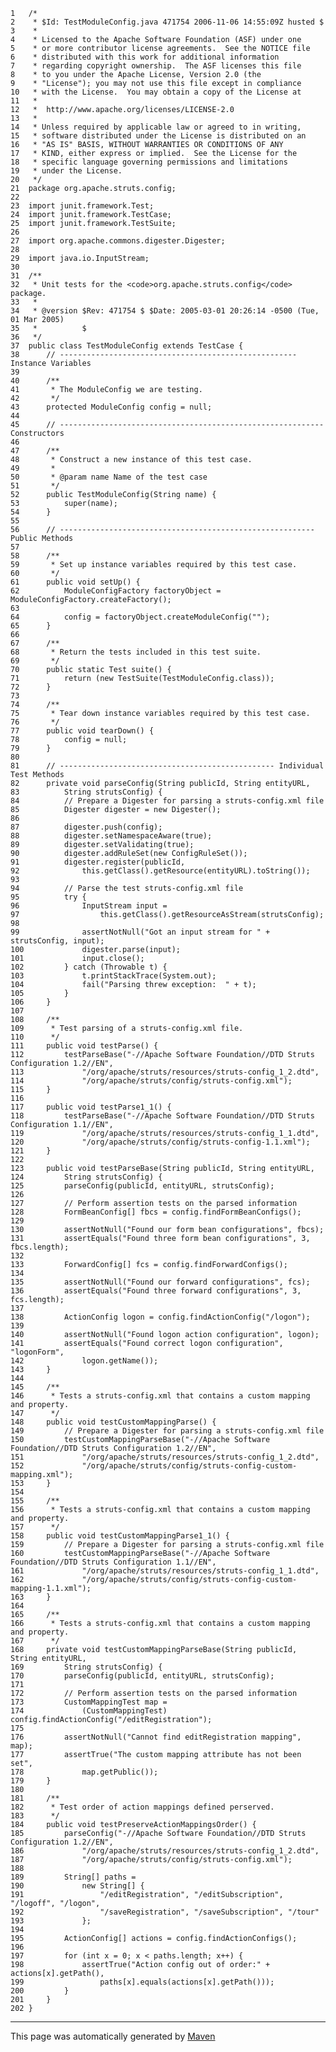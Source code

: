 
    1   /*
    2    * $Id: TestModuleConfig.java 471754 2006-11-06 14:55:09Z husted $
    3    *
    4    * Licensed to the Apache Software Foundation (ASF) under one
    5    * or more contributor license agreements.  See the NOTICE file
    6    * distributed with this work for additional information
    7    * regarding copyright ownership.  The ASF licenses this file
    8    * to you under the Apache License, Version 2.0 (the
    9    * "License"); you may not use this file except in compliance
    10   * with the License.  You may obtain a copy of the License at
    11   *
    12   *  http://www.apache.org/licenses/LICENSE-2.0
    13   *
    14   * Unless required by applicable law or agreed to in writing,
    15   * software distributed under the License is distributed on an
    16   * "AS IS" BASIS, WITHOUT WARRANTIES OR CONDITIONS OF ANY
    17   * KIND, either express or implied.  See the License for the
    18   * specific language governing permissions and limitations
    19   * under the License.
    20   */
    21  package org.apache.struts.config;
    22  
    23  import junit.framework.Test;
    24  import junit.framework.TestCase;
    25  import junit.framework.TestSuite;
    26  
    27  import org.apache.commons.digester.Digester;
    28  
    29  import java.io.InputStream;
    30  
    31  /**
    32   * Unit tests for the <code>org.apache.struts.config</code> package.
    33   *
    34   * @version $Rev: 471754 $ $Date: 2005-03-01 20:26:14 -0500 (Tue, 01 Mar 2005)
    35   *          $
    36   */
    37  public class TestModuleConfig extends TestCase {
    38      // ----------------------------------------------------- Instance Variables
    39  
    40      /**
    41       * The ModuleConfig we are testing.
    42       */
    43      protected ModuleConfig config = null;
    44  
    45      // ----------------------------------------------------------- Constructors
    46  
    47      /**
    48       * Construct a new instance of this test case.
    49       *
    50       * @param name Name of the test case
    51       */
    52      public TestModuleConfig(String name) {
    53          super(name);
    54      }
    55  
    56      // --------------------------------------------------------- Public Methods
    57  
    58      /**
    59       * Set up instance variables required by this test case.
    60       */
    61      public void setUp() {
    62          ModuleConfigFactory factoryObject = ModuleConfigFactory.createFactory();
    63  
    64          config = factoryObject.createModuleConfig("");
    65      }
    66  
    67      /**
    68       * Return the tests included in this test suite.
    69       */
    70      public static Test suite() {
    71          return (new TestSuite(TestModuleConfig.class));
    72      }
    73  
    74      /**
    75       * Tear down instance variables required by this test case.
    76       */
    77      public void tearDown() {
    78          config = null;
    79      }
    80  
    81      // ------------------------------------------------ Individual Test Methods
    82      private void parseConfig(String publicId, String entityURL,
    83          String strutsConfig) {
    84          // Prepare a Digester for parsing a struts-config.xml file
    85          Digester digester = new Digester();
    86  
    87          digester.push(config);
    88          digester.setNamespaceAware(true);
    89          digester.setValidating(true);
    90          digester.addRuleSet(new ConfigRuleSet());
    91          digester.register(publicId,
    92              this.getClass().getResource(entityURL).toString());
    93  
    94          // Parse the test struts-config.xml file
    95          try {
    96              InputStream input =
    97                  this.getClass().getResourceAsStream(strutsConfig);
    98  
    99              assertNotNull("Got an input stream for " + strutsConfig, input);
    100             digester.parse(input);
    101             input.close();
    102         } catch (Throwable t) {
    103             t.printStackTrace(System.out);
    104             fail("Parsing threw exception:  " + t);
    105         }
    106     }
    107 
    108     /**
    109      * Test parsing of a struts-config.xml file.
    110      */
    111     public void testParse() {
    112         testParseBase("-//Apache Software Foundation//DTD Struts Configuration 1.2//EN",
    113             "/org/apache/struts/resources/struts-config_1_2.dtd",
    114             "/org/apache/struts/config/struts-config.xml");
    115     }
    116 
    117     public void testParse1_1() {
    118         testParseBase("-//Apache Software Foundation//DTD Struts Configuration 1.1//EN",
    119             "/org/apache/struts/resources/struts-config_1_1.dtd",
    120             "/org/apache/struts/config/struts-config-1.1.xml");
    121     }
    122 
    123     public void testParseBase(String publicId, String entityURL,
    124         String strutsConfig) {
    125         parseConfig(publicId, entityURL, strutsConfig);
    126 
    127         // Perform assertion tests on the parsed information
    128         FormBeanConfig[] fbcs = config.findFormBeanConfigs();
    129 
    130         assertNotNull("Found our form bean configurations", fbcs);
    131         assertEquals("Found three form bean configurations", 3, fbcs.length);
    132 
    133         ForwardConfig[] fcs = config.findForwardConfigs();
    134 
    135         assertNotNull("Found our forward configurations", fcs);
    136         assertEquals("Found three forward configurations", 3, fcs.length);
    137 
    138         ActionConfig logon = config.findActionConfig("/logon");
    139 
    140         assertNotNull("Found logon action configuration", logon);
    141         assertEquals("Found correct logon configuration", "logonForm",
    142             logon.getName());
    143     }
    144 
    145     /**
    146      * Tests a struts-config.xml that contains a custom mapping and property.
    147      */
    148     public void testCustomMappingParse() {
    149         // Prepare a Digester for parsing a struts-config.xml file
    150         testCustomMappingParseBase("-//Apache Software Foundation//DTD Struts Configuration 1.2//EN",
    151             "/org/apache/struts/resources/struts-config_1_2.dtd",
    152             "/org/apache/struts/config/struts-config-custom-mapping.xml");
    153     }
    154 
    155     /**
    156      * Tests a struts-config.xml that contains a custom mapping and property.
    157      */
    158     public void testCustomMappingParse1_1() {
    159         // Prepare a Digester for parsing a struts-config.xml file
    160         testCustomMappingParseBase("-//Apache Software Foundation//DTD Struts Configuration 1.1//EN",
    161             "/org/apache/struts/resources/struts-config_1_1.dtd",
    162             "/org/apache/struts/config/struts-config-custom-mapping-1.1.xml");
    163     }
    164 
    165     /**
    166      * Tests a struts-config.xml that contains a custom mapping and property.
    167      */
    168     private void testCustomMappingParseBase(String publicId, String entityURL,
    169         String strutsConfig) {
    170         parseConfig(publicId, entityURL, strutsConfig);
    171 
    172         // Perform assertion tests on the parsed information
    173         CustomMappingTest map =
    174             (CustomMappingTest) config.findActionConfig("/editRegistration");
    175 
    176         assertNotNull("Cannot find editRegistration mapping", map);
    177         assertTrue("The custom mapping attribute has not been set",
    178             map.getPublic());
    179     }
    180 
    181     /**
    182      * Test order of action mappings defined perserved.
    183      */
    184     public void testPreserveActionMappingsOrder() {
    185         parseConfig("-//Apache Software Foundation//DTD Struts Configuration 1.2//EN",
    186             "/org/apache/struts/resources/struts-config_1_2.dtd",
    187             "/org/apache/struts/config/struts-config.xml");
    188 
    189         String[] paths =
    190             new String[] {
    191                 "/editRegistration", "/editSubscription", "/logoff", "/logon",
    192                 "/saveRegistration", "/saveSubscription", "/tour"
    193             };
    194 
    195         ActionConfig[] actions = config.findActionConfigs();
    196 
    197         for (int x = 0; x < paths.length; x++) {
    198             assertTrue("Action config out of order:" + actions[x].getPath(),
    199                 paths[x].equals(actions[x].getPath()));
    200         }
    201     }
    202 }

------------------------------------------------------------------------

This page was automatically generated by [Maven](http://maven.apache.org/)
